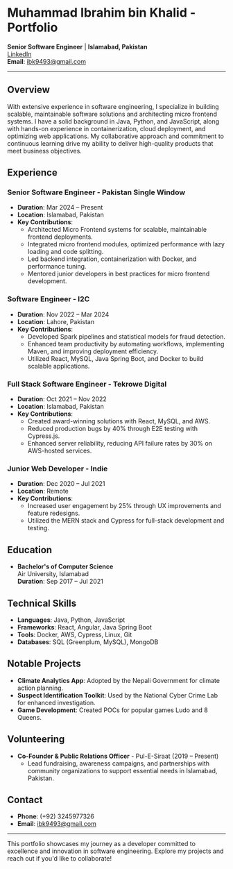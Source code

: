# Muhammad Ibrahim bin Khalid - Portfolio

**Senior Software Engineer** | **Islamabad, Pakistan**  
[LinkedIn](https://www.linkedin.com/in/ibrahim-khalid-34ba8b1b7/)  
**Email**: ibk9493@gmail.com

---

## Overview

With extensive experience in software engineering, I specialize in building scalable, maintainable software solutions and architecting micro frontend systems. I have a solid background in Java, Python, and JavaScript, along with hands-on experience in containerization, cloud deployment, and optimizing web applications. My collaborative approach and commitment to continuous learning drive my ability to deliver high-quality products that meet business objectives.

## Experience

### Senior Software Engineer - Pakistan Single Window
- **Duration**: Mar 2024 – Present
- **Location**: Islamabad, Pakistan
- **Key Contributions**:
  - Architected Micro Frontend systems for scalable, maintainable frontend deployments.
  - Integrated micro frontend modules, optimized performance with lazy loading and code splitting.
  - Led backend integration, containerization with Docker, and performance tuning.
  - Mentored junior developers in best practices for micro frontend development.

### Software Engineer - I2C
- **Duration**: Nov 2022 – Mar 2024
- **Location**: Lahore, Pakistan
- **Key Contributions**:
  - Developed Spark pipelines and statistical models for fraud detection.
  - Enhanced team productivity by automating workflows, implementing Maven, and improving deployment efficiency.
  - Utilized React, MySQL, Java Spring Boot, and Docker to build scalable applications.

### Full Stack Software Engineer - Tekrowe Digital
- **Duration**: Oct 2021 – Nov 2022
- **Location**: Islamabad, Pakistan
- **Key Contributions**:
  - Created award-winning solutions with React, MySQL, and AWS.
  - Reduced production bugs by 40% through E2E testing with Cypress.js.
  - Enhanced server reliability, reducing API failure rates by 30% on AWS-hosted services.

### Junior Web Developer - Indie
- **Duration**: Dec 2020 – Jul 2021
- **Location**: Remote
- **Key Contributions**:
  - Increased user engagement by 25% through UX improvements and feature redesigns.
  - Utilized the MERN stack and Cypress for full-stack development and testing.

## Education

- **Bachelor's of Computer Science**  
  Air University, Islamabad  
  **Duration**: Sep 2017 – Jul 2021

## Technical Skills

- **Languages**: Java, Python, JavaScript
- **Frameworks**: React, Angular, Java Spring Boot
- **Tools**: Docker, AWS, Cypress, Linux, Git
- **Databases**: SQL (Greenplum, MySQL), MongoDB

## Notable Projects

- **Climate Analytics App**: Adopted by the Nepali Government for climate action planning.
- **Suspect Identification Toolkit**: Used by the National Cyber Crime Lab for enhanced investigation.
- **Game Development**: Created POCs for popular games Ludo and 8 Queens.

## Volunteering

- **Co-Founder & Public Relations Officer** - Pul-E-Siraat (2019 – Present)
  - Lead fundraising, awareness campaigns, and partnerships with community organizations to support essential needs in Islamabad, Pakistan.

## Contact

- **Phone**: (+92) 3245977326
- **Email**: ibk9493@gmail.com

---

This portfolio showcases my journey as a developer committed to excellence and innovation in software engineering. Explore my projects and reach out if you'd like to collaborate!
